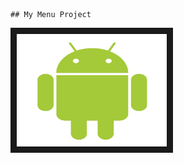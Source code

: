 
	## My Menu Project

<img src="image/and.jpg" 
alt="IMAGE ALT TEXT HERE" width="240" height="180" border="10" />